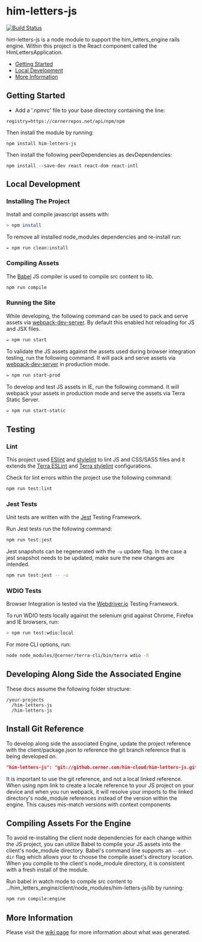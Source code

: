 # him-letters-js

[![Build Status](https://jenkins.cerner.com/ion/job/him-cloud/job/him-letters-js/job/master/badge/icon)](https://jenkins.cerner.com/ion/job/him-cloud/job/him-letters-js/job/master/)

him-letters-js is a node module to support the him_letters_engine rails engine. Within this project is the React component called the HimLettersApplication.

- [Getting Started](#getting-started)
- [Local Development](#local-development)
- [More Information](#more-information)

## Getting Started

- Add a '.npmrc' file to your base directory containing the line:

```
registry=https://cernerrepos.net/api/npm/npm
```

Then install the module by running:
```
npm install him-letters-js
```

Then install the following peerDependencies as devDependencies:
```
npm install --save-dev react react-dom react-intl
```

## Local Development
### Installing The Project
Install and compile javascript assets with:
```sh
> npm install
```
To remove all installed node_modules dependencies and re-install run:
```
➭ npm run clean:install
```

### Compiling Assets
The [Babel](https://babeljs.io/) JS compiler is used to compile src content to lib. 

```sh
npm run compile
```

### Running the Site
While developing, the following command can be used to pack and serve assets via [webpack-dev-server](https://webpack.js.org/configuration/dev-server/). By default this enabled hot reloading for JS and JSX files.
```sh
➭ npm run start
```

To validate the JS assets against the assets used during browser integration testing, run the following command. It will pack and serve assets via [webpack-dev-server](https://webpack.js.org/configuration/dev-server/) in production mode.
```sh
➭ npm run start-prod
```

To develop and test JS assets in IE, run the following command. It will webpack your assets in production mode and serve the assets via Terra Static Server.
```sh
➭ npm run start-static 
```

## Testing
### Lint
This project used [ESlint](https://eslint.org/) and [stylelint](https://stylelint.io/) to lint JS and CSS/SASS files and it extends the [Terra ESLint](https://github.com/cerner/terra-toolkit/tree/main/packages/eslint-config-terra) and [Terra stylelint](https://github.com/cerner/terra-toolkit/tree/main/packages/stylelint-config-terra) configurations.

Check for lint errors within the project use the following command:

```sh
npm run test:lint
```

### Jest Tests

Unit tests are written with the [Jest](https://jestjs.io/en/) Testing Framework.

Run Jest tests run the following command:

```sh
npm run test:jest
```

Jest snapshots can be regenerated with the `-u` update flag. In the case a jest snapshot needs to be updated, make sure the new changes are intended.

```sh
npm run test:jest -- -u
```

### WDIO Tests
Browser Integration is tested via the [Webdriver.io](https://v6.webdriver.io/) Testing Framework.

To run WDIO tests locally against the selenium grid against Chrome, Firefox and IE browsers, run:

```sh
> npm run test:wdio:local
```
For more CLI options, run:
```sh
node node_modules/@cerner/terra-cli/bin/terra wdio -h
```

## Developing Along Side the Associated Engine
These docs assume the following folder structure:
```
/your-projects
  /him-letters-js
  /him-letters-js
```

## Install Git Reference
To develop along side the associated Engine, update the project reference with the client/package.json to reference the git branch reference that is being developed on.
```json
"him-letters-js": "git://github.cerner.com/him-cloud/him-letters-js.git#<branch_name>"
```
It is important to use the git reference, and not a local linked reference. When using npm link to create a locale reference to your JS project on your device and when you run webpack, it will resolve your imports to the linked directory's node_module references instead of the version within the engine. This causes mis-match versions with context components

## Compiling Assets For the Engine
To avoid re-installing the client node dependencies for each change within the JS project, you can utilize Babel to compile your JS assets into the client's node_module directory. Babel's command line supports an `--out-dir` flag which allows your to choose the compile asset's directory location. When you compile to the client's node_module directory, it is consistent with a fresh install of the module.

Run babel in watch mode to compile src content to ../him_letters_engine/client/node_modules/him-letters-js/lib by running:

```sh
npm run compile:engine
```

## More Information
Please visit the [wiki page](https://wiki.cerner.com/display/Orion/Structure+-+Node+Module) for more information about what was generated.
